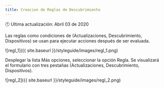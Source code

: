 ```yaml
---
title: Creacion de Reglas de Descubrimiento 
---
```


🕐 Ultima actualización: Abril 03 de 2020

Las reglas como condiciones de (Actualizaciones, Descubrimiento, Dispositivos) se usan para ejecutar acciones después de ser evaluada.

![regl_1]({{ site.baseurl }}/styleguide/images/regl_1.png)


Desplegar la lista Más opciones, seleccionar la opción Regla. Se visualizará el formulario con tres pestañas (Actualizaciones, Descubrimiento, Dispositivos).


![regl_2]({{ site.baseurl }}/styleguide/images/regl_2.png)


